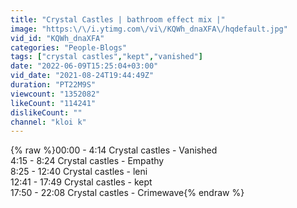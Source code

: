 ```yaml
---
title: "Crystal Castles | bathroom effect mix |"
image: "https:\/\/i.ytimg.com\/vi\/KQWh_dnaXFA\/hqdefault.jpg"
vid_id: "KQWh_dnaXFA"
categories: "People-Blogs"
tags: ["crystal castles","kept","vanished"]
date: "2022-06-09T15:25:04+03:00"
vid_date: "2021-08-24T19:44:49Z"
duration: "PT22M9S"
viewcount: "1352082"
likeCount: "114241"
dislikeCount: ""
channel: "kloi k"
---
```

{% raw %}00:00 - 4:14 Crystal castles - Vanished<br />4:15 - 8:24 Crystal castles - Empathy<br />8:25 - 12:40 Crystal castles - leni<br />12:41 - 17:49 Crystal castles - kept<br />17:50 - 22:08 Crystal castles - Crimewave{% endraw %}
